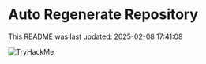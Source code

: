 # Auto Regenerate Repository

This README was last updated: 2025-02-08 17:41:08

 ![TryHackMe](https://tryhackme.com/badge/533634)